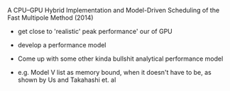 A CPU–GPU Hybrid Implementation and Model-Driven Scheduling of the Fast Multipole Method (2014)

- get close to 'realistic' peak performance' our of GPU

- develop a performance model

- Come up with some other kinda bullshit analytical performance model

- e.g. Model V list as memory bound, when it doesn't have to be, as shown by Us and Takahashi et. al


